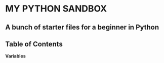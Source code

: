 # MY PYTHON SANDBOX

## A bunch of starter files for a beginner in Python 

## Table of Contents

**Variables**

